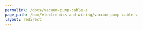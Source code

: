 ```yaml
---
permalink: /docs/vacuum-pump-cable-z
page_path: /bom/electronics-and-wiring/vacuum-pump-cable-z
layout: redirect
---
```


